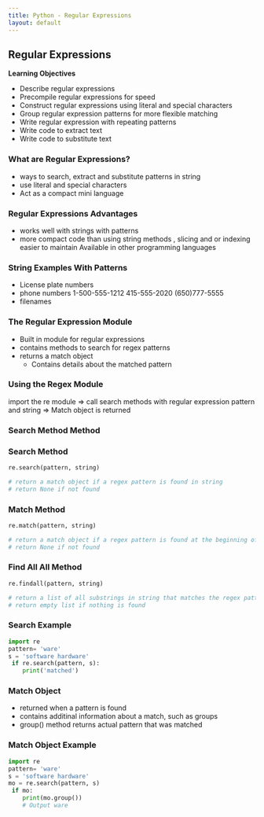 ```yaml
---
title: Python - Regular Expressions
layout: default
---
```


## Regular Expressions

**Learning Objectives**
* Describe regular expressions
* Precompile regular expressions for speed
* Construct regular expressions using literal and special characters
* Group regular expression patterns for more flexible matching
* Write regular expression with repeating patterns
* Write code to extract text
* Write code to substitute text

### What are Regular Expressions?

* ways to search, extract and substitute patterns in string
* use literal and special characters
* Act as a compact mini language

### Regular Expressions Advantages

* works well with strings with patterns
* more compact code than using string methods , slicing and or indexing
easier to maintain
Available in other programming languages

### String Examples With Patterns

* License plate numbers
* phone numbers
    1-500-555-1212
    415-555-2020
    (650)777-5555
* filenames

### The Regular Expression Module

* Built in module for regular expressions
* contains methods to search for regex patterns
* returns a match object
  * Contains details about the matched pattern 

### Using the Regex Module

import the re module => call search methods with regular expression pattern and string => Match object is returned 

### Search Method Method

### Search Method

```python
re.search(pattern, string)

# return a match object if a regex pattern is found in string 
# return None if not found
```

### Match Method

```python
re.match(pattern, string)

# return a match object if a regex pattern is found at the beginning of string 
# return None if not found
```

### Find All All Method

```python
re.findall(pattern, string)

# return a list of all substrings in string that matches the regex pattern 
# return empty list if nothing is found
```

### Search Example

```python
import re
pattern= 'ware'
s = 'software hardware'
 if re.search(pattern, s):
    print('matched')
```

### Match Object

* returned when a pattern is found
* contains additinal information about a match, such as groups
*  group() method returns actual pattern that was matched

### Match Object Example

```python
import re
pattern= 'ware'
s = 'software hardware'
mo = re.search(pattern, s)
 if mo:
    print(mo.group())
    # Output ware
```
